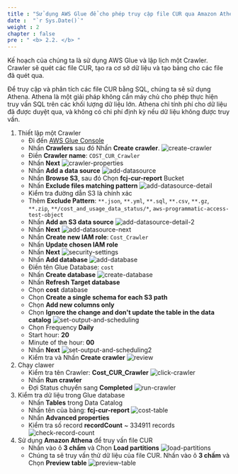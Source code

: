 ```yaml
---
title : "Sử dụng AWS Glue để cho phép truy cập file CUR qua Amazon Athena"
date :  "`r Sys.Date()`" 
weight : 2
chapter : false
pre : " <b> 2.2. </b> "
---
```


Kế hoạch của chúng ta là sử dụng AWS Glue và lập lịch một Crawler. Crawler sẽ quét các file CUR, tạo ra cơ sở dữ liệu và tạo bảng cho các file đã quét qua.

Để truy cập và phân tích các file CUR bằng SQL, chúng ta sẽ sử dụng Athena. Athena là một giải pháp không cần máy chủ cho phép thực hiện truy vấn SQL trên các khối lượng dữ liệu lớn. Athena chỉ tính phí cho dữ liệu đã được duyệt qua, và không có chi phí định kỳ nếu dữ liệu không được truy vấn.



1. Thiết lập một Crawler
   + Đi đến [AWS Glue Console](https://console.aws.amazon.com/glue)
   + Nhấn **Crawlers** sau đó Nhấn **Create crawler**.
   ![create-crawler](/images/2.2-glue/001-create-crawler.png)
   + Điền **Crawler name**: ```COST_CUR_Crawler```
   + Nhấn **Next**
   ![crawler-properties](/images/2.2-glue/002-crawler-properties.png)
   + Nhấn **Add a data source**
   ![add-datasource](/images/2.2-glue/003-add-datasource.png)
   + Nhấn **Browse S3**, sau đó Chọn **fcj-cur-report** Bucket
   + Nhấn **Exclude files matching pattern**
   ![add-datasource-detail](/images/2.2-glue/004-add-datasource-detail.png)
   + Kiểm tra đường dẫn S3 là chính xác
   + Thêm **Exclude Pattern**: ```**.json```,  ```**.yml```,  ```**.sql```,  ```**.csv```,  ```**.gz```,  ```**.zip```, ```**/cost_and_usage_data_status/*```, ```aws-programmatic-access-test-object```
   + Nhấn **Add an S3 data source**
   ![add-datasource-detail-2](/images/2.2-glue/005-add-datasource-detail-2.png)
   + Nhấn **Next**
   ![add-datasource-next](/images/2.2-glue/006-add-datasource-next.png)
   + Nhấn **Create new IAM role**: ```Cost_Crawler```
   + Nhấn **Update chosen IAM role**
   + Nhấn **Next**
   ![security-settings](/images/2.2-glue/007-security-settings.png)
   + Nhấn **Add database**
   ![add-database](/images/2.2-glue/008-add-database.png)
   + Điền tên Glue Database: ```cost```
   + Nhấn **Create database**
   ![create-database](/images/2.2-glue/009-create-database.png)
   + Nhấn **Refresh Target database**
   + Chọn **cost** database
   + Chọn **Create a single schema for each S3 path**
   + Chọn **Add new columns only**
   + Chọn **Ignore the change and don't update the table in the data catalog**
   ![set-output-and-scheduling](/images/2.2-glue/010-set-output-and-scheduling.png)
   + Chọn Frequency **Daily**
   + Start hour: **20**
   + Minute of the hour: **00**
   + Nhấn **Next**
   ![set-output-and-scheduling2](/images/2.2-glue/011-set-output-and-scheduling2.png)
   + Kiểm tra và Nhấn **Create crawler**
   ![review](/images/2.2-glue/012-review.png)
2. Chạy clawer
   + Kiểm tra tên Crawler: **Cost_CUR_Crawler**
   ![click-crawler](/images/2.2-glue/013-click-crawler.png)
   + Nhấn **Run crawler**
   + Đợi Status chuyển sang **Completed**
   ![run-crawler](/images/2.2-glue/014-run-crawler.png)
3. Kiểm tra dữ liệu trong Glue database
   + Nhấn **Tables** trong Data Catalog
   + Nhấn tên của bảng: **fcj-cur-report**
   ![cost-table](/images/2.2-glue/015-cost-table.png)
   + Nhấn **Advanced properties**
   + Kiểm tra số record **recordCount** ~ 334911 records 
   ![check-record-count](/images/2.2-glue/016-check-record-count.png)
4. Sử dụng **Amazon Athena** để truy vấn file CUR
   + Nhấn vào ô **3 chấm** và Chọn **Load partitions** 
   ![load-partitions](/images/2.2-glue/017-load-partitions.png)
   + Chúng ta sẽ truy vấn thử dữ liệu của file CUR. Nhấn vào ô **3 chấm** và Chọn **Preview table**
   ![preview-table](/images/2.2-glue/018-preview-table.png)
   